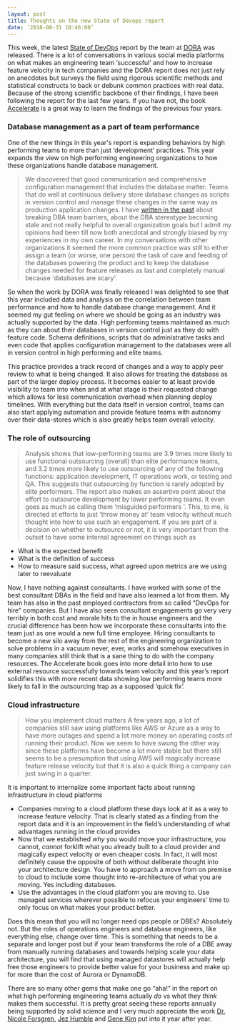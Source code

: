 ```yaml
---
layout: post
title: Thoughts on the new State of Devops report
date: ‘2018-08-31 10:46:00’
---
```

This week, the latest [State of DevOps][1] report by the team at [DORA][2] was released. There is a lot of conversations in various social media platforms on what makes an engineering team ‘successful’ and how to increase feature velocity in tech companies and the DORA report does not just rely on anecdotes but surveys the field using rigorous scientific methods and statistical constructs to back or debunk common practices with real data. Because of the strong scientific backbone of their findings, I have been following the report for the last few years. If you have not, the book [Accelerate][3] is a great way to learn the findings of the previous four years. 

### Database management as a part of team performance
One of the new things in this year's report is expanding behaviors by high performing teams to more than just ‘development’ practices. This year expands the view on high performing engineering organizations to how these organizations handle database management. 

> We discovered that good communication and comprehensive configuration management that includes the database matter. Teams that do well at continuous delivery store database changes as scripts in version control and manage these changes in the same way as production application changes.
I have [written in the past][4] about breaking DBA team barriers, about the DBA stereotype becoming stale and not really helpful to overall organization goals but I admit my opinions had been till now both anecdotal and strongly biased by my experiences in my own career. In my conversations with other organizations it seemed the more common practice was still to either assign a team (or worse, one person) the task of care and feeding of the databases powering the product and to keep the database changes needed for feature releases as last and completely manual because 'databases are scary'. 

So when the work by DORA was finally released I was delighted to see that this year included data and analysis on the correlation between team performance and how to handle database change management. And it seemed my gut feeling on where we should be going as an industry was actually supported by the data. High performing teams maintained as much as they can about their databases in version control just as they do with feature code. Schema definitions, scripts that do administrative tasks and even code that applies configuration management to the databases were all in version control in high performing and elite teams. 

This practice provides a track record of changes and a way to apply peer review to what is being changed. It also allows for treating the database as part of the larger deploy process. It becomes easier to at least provide visibility to team into when and at what stage is their requested change which allows for less communication overhead when planning deploy timelines. With everything but the data itself in version control, teams can also start applying automation and provide feature teams with autonomy over their data-stores which is also greatly helps team overall velocity. 

### The role of outsourcing
> Analysis shows that low-performing teams are 3.9 times more likely to use functional outsourcing (overall) than elite performance teams, and 3.2 times more likely to use outsourcing of any of the following functions: application development, IT operations work, or testing and QA. This suggests that outsourcing by function is rarely adopted by elite performers.
The report also makes an assertive point about the effort to outsource development by lower performing teams. It even goes as much as calling them ‘misguided performers ’. This, to me, is directed at efforts to just ‘throw money at’ team velocity without much thought into how to use such an engagement. If you are part of a decision on whether to outsource or not, it is very important from the outset to have some internal agreement on things such as
* What is the expected benefit 
* What is the definition of success 
* How to measure said success, what agreed upon metrics are we using later to reevaluate 

Now, I have nothing against consultants. I have worked with some of the best consultant DBAs in the field and have also learned a lot from them. My team has also in the past employed contractors from so called “DevOps for hire” companies. But I have also seen consultant engagements go very very terribly in both cost and morale hits to the in house engineers and the crucial difference has been how we incorporate these consultants into the team just as one would a new full time employee. Hiring consultants to become a new silo away from the rest of the engineering organization to solve problems in a vacuum never, ever, works and somehow executives in many companies still think that is a sane thing to do with the company resources. The Accelerate book goes into more detail into how to use external resource successfully towards team velocity and this year’s report solidifies this with more recent data showing low performing teams more likely to fall in the outsourcing trap as a supposed ‘quick fix’.
 
### Cloud infrastructure
> How you implement cloud matters
A few years ago, a lot of companies still saw using platforms like AWS or Azure as a way to have more outages and spend a lot more money on operating costs of running their product. Now we seem to have swung the other way since these platforms have become a lot more stable but there still seems to be a presumption that using AWS will magically increase feature release velocity but that it is also a quick thing a company can just swing in a quarter. 

It is important to internalize some important facts about running infrastructure in cloud platforms
* Companies moving to a cloud platform these days look at it as a way to increase feature velocity. That is clearly stated as a finding from the report data and it is an improvement in the field’s understanding of what advantages running in the cloud provides
* Now that we established _why_ you would move your infrastructure, you cannot, *cannot* forklift what you already built to a cloud provider and magically expect velocity or even cheaper costs. In fact, it will most definitely cause the opposite of both without deliberate thought into your architecture design. You have to approach a move from on premise to cloud to include some thought into re-architecture of what you are moving. Yes including databases. 
* Use the advantages in the cloud platform you are moving to. Use managed services wherever possible to refocus your engineers’ time to only focus on what makes your product better. 

Does this mean that you will no longer need ops people or DBEs? Absolutely not. But the roles of operations engineers and database engineers, like everything else, change over time. This is something that needs to be a separate and longer post but if your team transforms the role of a DBE away from manually running databases and towards helping scale your data architecture, you will find that using managed datastores will actually help free those engineers to provide better value for your business and make up for more than the cost of Aurora or DynamoDB.

There are so many other gems that make one go “aha!” in the report on what high performing engineering teams actually *do* vs what they *think* makes them successful. It is pretty great seeing these reports annually being supported by solid science and I very much appreciate the work [Dr. Nicole Forsgren][5], [Jez Humble][6] and [Gene Kim][7] put into it year after year. 


[1]:	https://cloudplatformonline.com/2018-state-of-devops.html
[2]:	https://devops-research.com
[3]:	https://www.amazon.com/Accelerate-Software-Performing-Technology-Organizations-ebook/dp/B07B9F83WM/ref=sr_1_1?ie=UTF8&qid=1535649522&sr=8-1&keywords=accelerate
[4]:	http://sysadvent.blogspot.com/2016/12/day-2-dbas-priesthood-no-more.html
[5]:	https://twitter.com/nicolefv
[6]:	https://twitter.com/jezhumble
[7]:	https://twitter.com/RealGeneKim
